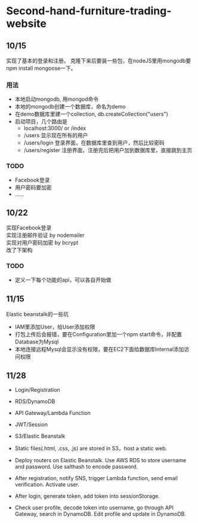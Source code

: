 # Second-hand-furniture-trading-website

## 10/15
实现了基本的登录和注册。
克隆下来后要装一些包，在nodeJS里用mongodb要npm install mongoose一下。  
### 用法
- 本地启动mongodb, 用mongod命令
- 本地的mongodb创建一个数据库，命名为demo
- 在demo数据库里建一个collection, db.createCollection("users")
- 启动项目，几个路由是
	- localhost:3000/ or /index
	- /users	显示现在所有的用户
	- /users/login	登录界面，在数据库里查到用户，然后比较密码
	- /users/register	注册界面，注册完后把用户加到数据库里，直接跳到主页
### TODO
- Facebook登录
- 用户密码要加密
- ......


## 10/22
实现Facebook登录  
实现注册邮件验证 by nodemailer  
实现对用户密码加密 by bcrypt  
改了下架构
### TODO
- 定义一下每个功能的api，可以各自开始做


## 11/15
Elastic beanstalk的一些坑
- IAM里添加User，给User添加权限
- 打包上传后会报错，要在Configuration里加一个npm start命令，并配置Database为Mysql
- 本地连接远程Mysql会显示没有权限，要在EC2下面给数据库Internal添加访问权限

## 11/28
- Login/Registration
- RDS/DynamoDB
- API Gateway/Lambda Function
- JWT/Session
- S3/Elastic Beanstalk

- Static files(.html, .css, .js) are stored in S3，host a static web.
- Deploy routers on Elastic Beanstalk. Use AWS RDS to store username and password. Use salthash to encode password.
- After registration, notify SNS, trigger Lambda function, send email verification. Activate user.
- After login, generate token, add token into sessionStorage.
- Check user profile, decode token into username, go through API Gateway, search in DynamoDB. Edit profile and update in DynamoDB.
